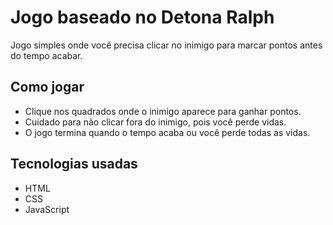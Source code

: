 # Jogo baseado no Detona Ralph

Jogo simples onde você precisa clicar no inimigo para marcar pontos antes do tempo acabar.

## Como jogar

- Clique nos quadrados onde o inimigo aparece para ganhar pontos.
- Cuidado para não clicar fora do inimigo, pois você perde vidas.
- O jogo termina quando o tempo acaba ou você perde todas as vidas.

## Tecnologias usadas

- HTML
- CSS
- JavaScript


